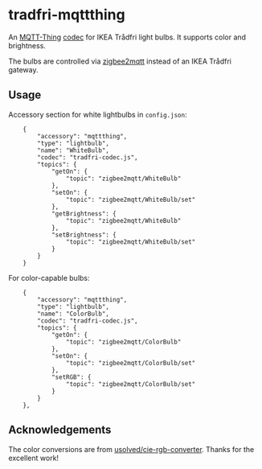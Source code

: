 # tradfri-mqttthing

An [MQTT-Thing](https://github.com/arachnetech/homebridge-mqttthing)
[codec](https://github.com/arachnetech/homebridge-mqttthing/blob/master/docs/Configuration.md#codecs)
for IKEA Trådfri light bulbs. It supports color and brightness.

The bulbs are controlled via [zigbee2mqtt](https://www.zigbee2mqtt.io) instead of an IKEA Trådfri gateway.

## Usage

Accessory section for white lightbulbs in `config.json`:

        {
            "accessory": "mqttthing",
            "type": "lightbulb",
            "name": "WhiteBulb",
            "codec": "tradfri-codec.js",
            "topics": {
                "getOn": {
                    "topic": "zigbee2mqtt/WhiteBulb"
                },
                "setOn": {
                    "topic": "zigbee2mqtt/WhiteBulb/set"
                },
                "getBrightness": {
                    "topic": "zigbee2mqtt/WhiteBulb"
                },
                "setBrightness": {
                    "topic": "zigbee2mqtt/WhiteBulb/set"
                }
            }
        }

For color-capable bulbs:

        {
            "accessory": "mqttthing",
            "type": "lightbulb",
            "name": "ColorBulb",
            "codec": "tradfri-codec.js",
            "topics": {
                "getOn": {
                    "topic": "zigbee2mqtt/ColorBulb"
                },
                "setOn": {
                    "topic": "zigbee2mqtt/ColorBulb/set"
                },
                "setRGB": {
                    "topic": "zigbee2mqtt/ColorBulb/set"
                }
            }
        },

## Acknowledgements

The color conversions are from [usolved/cie-rgb-converter](https://github.com/usolved/cie-rgb-converter). Thanks for the excellent work!
 
